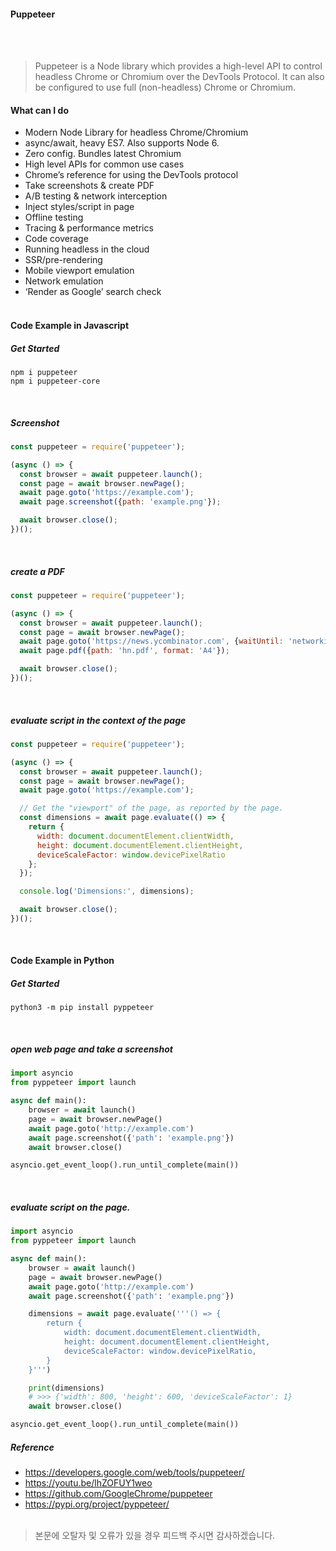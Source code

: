 #### Puppeteer
<br><br>
>Puppeteer is a Node library which provides a high-level API to control headless Chrome or Chromium over the DevTools Protocol. It can also be configured to use full (non-headless) Chrome or Chromium.

#### What can I do
* Modern Node Library for headless Chrome/Chromium
* async/await, heavy ES7. Also supports Node 6.
* Zero config. Bundles latest Chromium
* High level APIs for common use cases
* Chrome’s reference for using the DevTools protocol
* Take screenshots & create PDF
* A/B testing & network interception
* Inject styles/script in page
* Offline testing
* Tracing & performance metrics
* Code coverage
* Running headless in the cloud
* SSR/pre-rendering
* Mobile viewport emulation
* Network emulation
* ‘Render as Google’ search check
<br><br>

#### Code Example in Javascript
##### Get Started
```commandline
npm i puppeteer
npm i puppeteer-core
```
<br>

##### Screenshot
```javascript
const puppeteer = require('puppeteer');

(async () => {
  const browser = await puppeteer.launch();
  const page = await browser.newPage();
  await page.goto('https://example.com');
  await page.screenshot({path: 'example.png'});

  await browser.close();
})();
```
<br>

##### create a PDF
```javascript
const puppeteer = require('puppeteer');

(async () => {
  const browser = await puppeteer.launch();
  const page = await browser.newPage();
  await page.goto('https://news.ycombinator.com', {waitUntil: 'networkidle2'});
  await page.pdf({path: 'hn.pdf', format: 'A4'});

  await browser.close();
})();
```
<br>

##### evaluate script in the context of the page
```javascript
const puppeteer = require('puppeteer');

(async () => {
  const browser = await puppeteer.launch();
  const page = await browser.newPage();
  await page.goto('https://example.com');

  // Get the "viewport" of the page, as reported by the page.
  const dimensions = await page.evaluate(() => {
    return {
      width: document.documentElement.clientWidth,
      height: document.documentElement.clientHeight,
      deviceScaleFactor: window.devicePixelRatio
    };
  });

  console.log('Dimensions:', dimensions);

  await browser.close();
})();
```
<br>

#### Code Example in Python
##### Get Started
```commandline
python3 -m pip install pyppeteer
```
<br>

##### open web page and take a screenshot
```python
import asyncio
from pyppeteer import launch

async def main():
    browser = await launch()
    page = await browser.newPage()
    await page.goto('http://example.com')
    await page.screenshot({'path': 'example.png'})
    await browser.close()

asyncio.get_event_loop().run_until_complete(main())
```
<br>

##### evaluate script on the page.
```python
import asyncio
from pyppeteer import launch

async def main():
    browser = await launch()
    page = await browser.newPage()
    await page.goto('http://example.com')
    await page.screenshot({'path': 'example.png'})

    dimensions = await page.evaluate('''() => {
        return {
            width: document.documentElement.clientWidth,
            height: document.documentElement.clientHeight,
            deviceScaleFactor: window.devicePixelRatio,
        }
    }''')

    print(dimensions)
    # >>> {'width': 800, 'height': 600, 'deviceScaleFactor': 1}
    await browser.close()

asyncio.get_event_loop().run_until_complete(main())
```

##### Reference
* https://developers.google.com/web/tools/puppeteer/
* https://youtu.be/lhZOFUY1weo
* https://github.com/GoogleChrome/puppeteer
* https://pypi.org/project/pyppeteer/
<br><br>

> 본문에 오탈자 및 오류가 있을 경우 피드백 주시면 감사하겠습니다.
